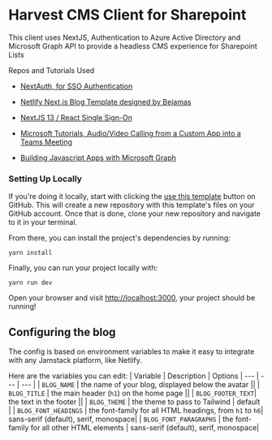 # Harvest CMS Client for Sharepoint

This client uses NextJS, Authentication to Azure Active Directory and Microsoft Graph API to provide a headless CMS experience for Sharepoint Lists




Repos and Tutorials Used

- [NextAuth, for SSO Authentication](https://next-auth.js.org/)

- [Netlify Next.js Blog Template designed by Bejamas](https://user-images.githubusercontent.com/43764894/223762618-62742b4e-9424-44a7-8e85-9f7e4e19db54.png)

- [NextJS 13 / React Single Sign-On](https://blog.designly.biz/nextjs-13-react-single-sign-on-sso-authentication-via-azure-active-directory)

- [Microsoft Tutorials, Audio/Video Calling from a Custom App into a Teams Meeting](https://microsoft.github.io/MicrosoftCloud/tutorials/docs/ACS-to-Teams-Meeting/)

- [Building Javascript Apps with Microsoft Graph](https://learn.microsoft.com/en-us/graph/tutorials/javascript?tabs=aad)


### Setting Up Locally

If you're doing it locally, start with clicking the [use this template](https://github.com/netlify-templates/nextjs-blog-theme/generate) button on GitHub. This will create a new repository with this template's files on your GitHub account. Once that is done, clone your new repository and navigate to it in your terminal.

From there, you can install the project's dependencies by running:

```shell
yarn install
```

Finally, you can run your project locally with:

```shell
yarn run dev
```

Open your browser and visit <http://localhost:3000>, your project should be running!

## Configuring the blog

The config is based on environment variables to make it easy to integrate with any Jamstack platform, like Netlify.

Here are the variables you can edit:
| Variable | Description | Options
| --- | --- | --- |
| `BLOG_NAME` | the name of your blog, displayed below the avatar ||
| `BLOG_TITLE` | the main header (`h1`) on the home page ||
| `BLOG_FOOTER_TEXT`| the text in the footer ||
| `BLOG_THEME` | the theme to pass to Tailwind | default |
| `BLOG_FONT_HEADINGS` | the font-family for all HTML headings, from `h1` to `h6`| sans-serif (default), serif, monospace|
| `BLOG_FONT_PARAGRAPHS` | the font-family for all other HTML elements | sans-serif (default), serif, monospace|

